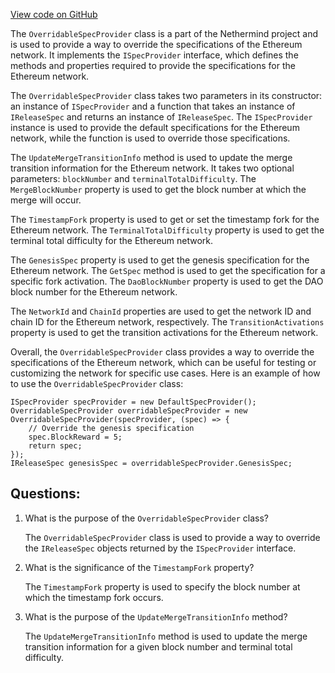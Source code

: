 [View code on GitHub](https://github.com/NethermindEth/nethermind/src/Nethermind/Nethermind.Specs.Test/OverridableSpecProvider.cs)

The `OverridableSpecProvider` class is a part of the Nethermind project and is used to provide a way to override the specifications of the Ethereum network. It implements the `ISpecProvider` interface, which defines the methods and properties required to provide the specifications for the Ethereum network.

The `OverridableSpecProvider` class takes two parameters in its constructor: an instance of `ISpecProvider` and a function that takes an instance of `IReleaseSpec` and returns an instance of `IReleaseSpec`. The `ISpecProvider` instance is used to provide the default specifications for the Ethereum network, while the function is used to override those specifications.

The `UpdateMergeTransitionInfo` method is used to update the merge transition information for the Ethereum network. It takes two optional parameters: `blockNumber` and `terminalTotalDifficulty`. The `MergeBlockNumber` property is used to get the block number at which the merge will occur.

The `TimestampFork` property is used to get or set the timestamp fork for the Ethereum network. The `TerminalTotalDifficulty` property is used to get the terminal total difficulty for the Ethereum network.

The `GenesisSpec` property is used to get the genesis specification for the Ethereum network. The `GetSpec` method is used to get the specification for a specific fork activation. The `DaoBlockNumber` property is used to get the DAO block number for the Ethereum network.

The `NetworkId` and `ChainId` properties are used to get the network ID and chain ID for the Ethereum network, respectively. The `TransitionActivations` property is used to get the transition activations for the Ethereum network.

Overall, the `OverridableSpecProvider` class provides a way to override the specifications of the Ethereum network, which can be useful for testing or customizing the network for specific use cases. Here is an example of how to use the `OverridableSpecProvider` class:

```
ISpecProvider specProvider = new DefaultSpecProvider();
OverridableSpecProvider overridableSpecProvider = new OverridableSpecProvider(specProvider, (spec) => {
    // Override the genesis specification
    spec.BlockReward = 5;
    return spec;
});
IReleaseSpec genesisSpec = overridableSpecProvider.GenesisSpec;
```
## Questions: 
 1. What is the purpose of the `OverridableSpecProvider` class?
    
    The `OverridableSpecProvider` class is used to provide a way to override the `IReleaseSpec` objects returned by the `ISpecProvider` interface.

2. What is the significance of the `TimestampFork` property?
    
    The `TimestampFork` property is used to specify the block number at which the timestamp fork occurs.

3. What is the purpose of the `UpdateMergeTransitionInfo` method?
    
    The `UpdateMergeTransitionInfo` method is used to update the merge transition information for a given block number and terminal total difficulty.